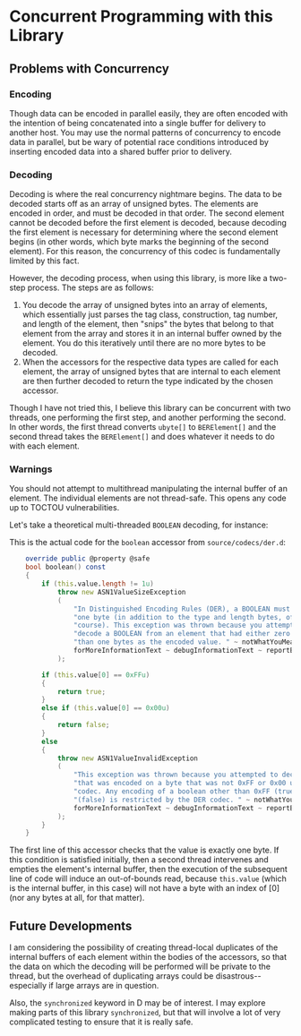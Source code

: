 # Concurrent Programming with this Library

## Problems with Concurrency

### Encoding

Though data can be encoded in parallel easily, they are often encoded with the
intention of being concatenated into a single buffer for delivery to another
host. You may use the normal patterns of concurrency to encode data in
parallel, but be wary of potential race conditions introduced by inserting
encoded data into a shared buffer prior to delivery.

### Decoding

Decoding is where the real concurrency nightmare begins. The data to be decoded
starts off as an array of unsigned bytes. The elements are encoded in order,
and must be decoded in that order. The second element cannot be decoded before
the first element is decoded, because decoding the first element is necessary
for determining where the second element begins (in other words, which byte
marks the beginning of the second element). For this reason, the concurrency of
this codec is fundamentally limited by this fact.

However, the decoding process, when using this library, is more like a two-step
process. The steps are as follows:

1. You decode the array of unsigned bytes into an array of elements, which
essentially just parses the tag class, construction, tag number, and length of
the element, then "snips" the bytes that belong to that element from the array
and stores it in an internal buffer owned by the element. You do this
iteratively until there are no more bytes to be decoded.
2. When the accessors for the respective data types are called for each
element, the array of unsigned bytes that are internal to each element
are then further decoded to return the type indicated by the chosen accessor.

Though I have not tried this, I believe this library can be concurrent with
two threads, one performing the first step, and another performing the second.
In other words, the first thread converts `ubyte[]` to `BERElement[]` and the
second thread takes the `BERElement[]` and does whatever it needs to do with
each element.

### Warnings

You should not attempt to multithread manipulating the internal buffer of an
element. The individual elements are not thread-safe. This opens any code up
to TOCTOU vulnerabilities.

Let's take a theoretical multi-threaded `BOOLEAN` decoding, for instance:

This is the actual code for the `boolean` accessor from `source/codecs/der.d`:

```d
    override public @property @safe
    bool boolean() const
    {
        if (this.value.length != 1u)
            throw new ASN1ValueSizeException
            (
                "In Distinguished Encoding Rules (DER), a BOOLEAN must be encoded on exactly " ~
                "one byte (in addition to the type and length bytes, of " ~
                "course). This exception was thrown because you attempted to " ~
                "decode a BOOLEAN from an element that had either zero or more " ~
                "than one bytes as the encoded value. " ~ notWhatYouMeantText ~
                forMoreInformationText ~ debugInformationText ~ reportBugsText
            );

        if (this.value[0] == 0xFFu)
        {
            return true;
        }
        else if (this.value[0] == 0x00u)
        {
            return false;
        }
        else
        {
            throw new ASN1ValueInvalidException
            (
                "This exception was thrown because you attempted to decode a BOOLEAN " ~
                "that was encoded on a byte that was not 0xFF or 0x00 using the DER " ~
                "codec. Any encoding of a boolean other than 0xFF (true) or 0x00 " ~
                "(false) is restricted by the DER codec. " ~ notWhatYouMeantText ~
                forMoreInformationText ~ debugInformationText ~ reportBugsText
            );
        }
    }
```

The first line of this accessor checks that the value is exactly one byte.
If this condition is satisfied initially, then a second thread intervenes and
empties the element's internal buffer, then the execution of the subsequent
line of code will induce an out-of-bounds read, because `this.value` (which
is the internal buffer, in this case) will not have a byte with an index of [0]
(nor any bytes at all, for that matter).

## Future Developments

I am considering the possibility of creating thread-local duplicates of the
internal buffers of each element within the bodies of the accessors, so that
the data on which the decoding will be performed will be private to the thread,
but the overhead of duplicating arrays could be disastrous--especially if large
arrays are in question.

Also, the `synchronized` keyword in D may be of interest. I may explore making
parts of this library `synchronized`, but that will involve a lot of very
complicated testing to ensure that it is really safe.
